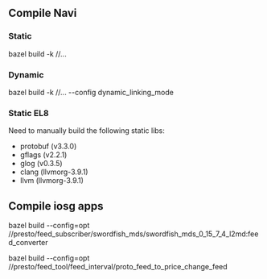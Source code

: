 ## Compile Navi
### Static
bazel build -k //...
### Dynamic 
bazel build -k //... --config dynamic\_linking\_mode
### Static EL8
Need to manually build the following static libs:
* protobuf (v3.3.0)
* gflags (v2.2.1)
* glog (v0.3.5)
* clang (llvmorg-3.9.1)
* llvm (llvmorg-3.9.1)

## Compile iosg apps
bazel build --config=opt //presto/feed\_subscriber/swordfish\_mds/swordfish\_mds_0\_15\_7\_4\_l2md:feed\_converter

bazel build --config=opt //presto/feed\_tool/feed\_interval/proto\_feed\_to\_price\_change\_feed
